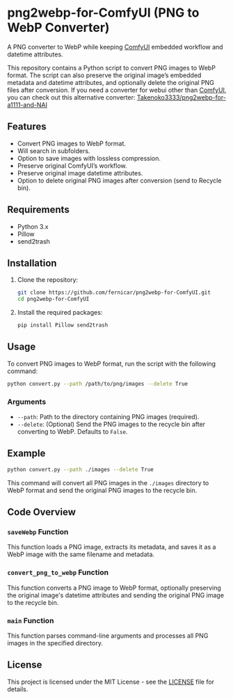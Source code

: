# png2webp-for-ComfyUI (PNG to WebP Converter)
A PNG converter to WebP while keeping [ComfyUI](https://github.com/comfyanonymous/ComfyUI) embedded workflow and datetime attributes.

This repository contains a Python script to convert PNG images to WebP format. The script can also preserve the original image’s embedded metadata and datetime attributes, and optionally delete the original PNG files after conversion. If you need a converter for webui other than [ComfyUI](https://github.com/comfyanonymous/ComfyUI), you can check out this alternative converter: [Takenoko3333/png2webp-for-a1111-and-NAI](https://github.com/Takenoko3333/png2webp-for-a1111-and-NAI)

## Features

- Convert PNG images to WebP format.
- Will search in subfolders.
- Option to save images with lossless compression.
- Preserve original ComfyUI’s workflow.
- Preserve original image datetime attributes.
- Option to delete original PNG images after conversion (send to Recycle bin).

## Requirements

- Python 3.x
- Pillow
- send2trash

## Installation

1. Clone the repository:
    ```sh
    git clone https://github.com/fernicar/png2webp-for-ComfyUI.git
    cd png2webp-for-ComfyUI
    ```

2. Install the required packages:
    ```sh
    pip install Pillow send2trash
    ```

## Usage

To convert PNG images to WebP format, run the script with the following command:

```sh
python convert.py --path /path/to/png/images --delete True
```

### Arguments

- `--path`: Path to the directory containing PNG images (required).
- `--delete`: (Optional) Send the PNG images to the recycle bin after converting to WebP. Defaults to `False`.

## Example

```sh
python convert.py --path ./images --delete True
```

This command will convert all PNG images in the `./images` directory to WebP format and send the original PNG images to the recycle bin.

## Code Overview

### `saveWebp` Function

This function loads a PNG image, extracts its metadata, and saves it as a WebP image with the same filename and metadata.

### `convert_png_to_webp` Function

This function converts a PNG image to WebP format, optionally preserving the original image's datetime attributes and sending the original PNG image to the recycle bin.

### `main` Function

This function parses command-line arguments and processes all PNG images in the specified directory.

## License

This project is licensed under the MIT License - see the [LICENSE](LICENSE) file for details.
